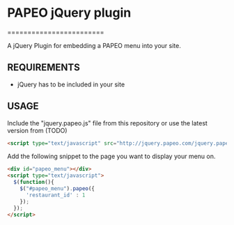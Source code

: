 # PAPEO jQuery plugin
========================

A jQuery Plugin for embedding a PAPEO menu into your site.



## REQUIREMENTS

* jQuery has to be included in your site



## USAGE

Include the "jquery.papeo.js" file from this repository or use the latest version from (TODO)

```html
<script type="text/javascript" src="http://jquery.papeo.com/jquery.papeo.0.1.min.js"></script>
```

Add the following snippet to the page you want to display your menu on.

```html
<div id="papeo_menu"></div>
<script type="text/javascript">
  $(function(){
    $("#papeo_menu").papeo({
      'restaurant_id' : 1
    });
  });
</script>
```